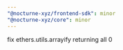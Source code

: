 ```yaml
---
"@nocturne-xyz/frontend-sdk": minor
"@nocturne-xyz/core": minor
---
```


fix ethers.utils.arrayify returning all 0
